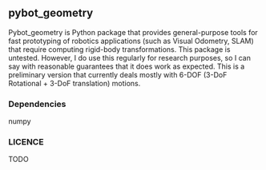 ## pybot_geometry
Pybot_geometry is Python package that provides general-purpose tools for fast
prototyping of robotics applications (such as Visual Odometry, SLAM) that
require computing rigid-body transformations. This package is untested. 
However, I do use this regularly for research purposes, so I can say with reasonable guarantees that it does work as expected. This is a preliminary version that
currently deals mostly with 6-DOF (3-DoF Rotational + 3-DoF translation) motions.

### Dependencies
numpy

### LICENCE
TODO
